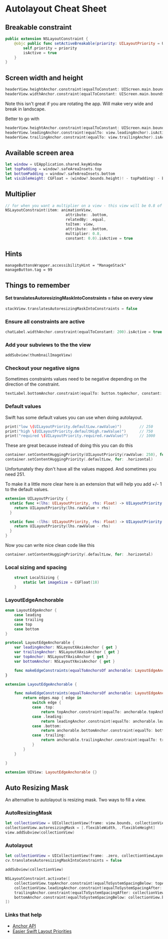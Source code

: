 # Autolayout Cheat Sheet

## Breakable constraint

```swift
public extension NSLayoutConstraint {
    @objc public func setActiveBreakable(priority: UILayoutPriority = UILayoutPriority(900)) {
        self.priority = priority
        isActive = true
    }
}
```

## Screen width and height

```swift
headerView.heightAnchor.constraint(equalToConstant: UIScreen.main.bounds.height).isActive = true
headerView.widthAnchor.constraint(equalToConstant: UIScreen.main.bounds.width).isActive = true
```
Note this isn't great if you are rotating the app. Will make very wide and break in landscape.

Better to go with

```swift
headerView.heightAnchor.constraint(equalToConstant: UIScreen.main.bounds.height).isActive = true
headerView.leadingAnchor.constraint(equalTo: view.leadingAnchor).isActive = true
headerView.trailingAnchor.constraint(equalTo: view.trailingAnchor).isActive = true
```

## Available screen area

```swift
let window = UIApplication.shared.keyWindow
let topPadding = window?.safeAreaInsets.top
let bottomPadding = window?.safeAreaInsets.bottom
let visibleHeight: CGFloat = (window?.bounds.height)! - topPadding! - bottomPadding!
```

## Multiplier

```swift
// for when you want a multiplier on a view - this view will be 0.8 of the bottom view
NSLayoutConstraint(item: animationView,
                           attribute: .bottom,
                           relatedBy: .equal,
                           toItem: view,
                           attribute: .bottom,
                           multiplier: 0.8,
                           constant: 0.0).isActive = true
```

## Hints

```
manageButtonsWrapper.accessibilityHint = "ManageStack"
manageButton.tag = 99
```

## Things to remember

#### Set translatesAutoresizingMaskIntoConstraints = false on every view

```swift
stackView.translatesAutoresizingMaskIntoConstraints = false
```

### Ensure all constraints are active

```swift
chatLabel.widthAnchor.constraint(equalToConstant: 200).isActive = true
```

### Add your subviews to the the view

```swift
addSubview(thumbnailImageView)
```

### Checkout your negative signs

Sometimes constraints values need to be negative depending on the direction of the constraint.

```swift
textLabel.bottomAnchor.constraint(equalTo: button.topAnchor, constant: -spacing).isActive = true
```

### Default values

Swift has some default values you can use when doing autolayout.

```swift
print("low \(UILayoutPriority.defaultLow.rawValue)")        // 250
print("high \(UILayoutPriority.defaultHigh.rawValue)")      // 750
print("required \(UILayoutPriority.required.rawValue)")     // 1000
```

These are great because instead of doing this you can do this

```swift
container.setContentHuggingPriority(UILayoutPriority(rawValue: 250), for: .horizontal)
container.setContentHuggingPriority(.defaultLow, for: .horizontal)
```

Unfortunately they don't have all the values mapped. And sometimes you need 251.

To make it a little more clear here is an extension that will help you add +/- 1 to the default values.

```swift
extension UILayoutPriority {
  static func +(lhs: UILayoutPriority, rhs: Float) -> UILayoutPriority {
    return UILayoutPriority(lhs.rawValue + rhs)
  }

  static func -(lhs: UILayoutPriority, rhs: Float) -> UILayoutPriority {
    return UILayoutPriority(lhs.rawValue - rhs)
  }
}
```

Now you can write nice clean code like this

```swift
container.setContentHuggingPriority(.defaultLow, for: .horizontal)
```

### Local sizing and spacing

```swift
    struct LocalSizing {
        static let imageSize = CGFloat(18)
    }
```

### LayoutEdgeAnchorable

```swift
enum LayoutEdgeAnchor {
    case leading
    case trailing
    case top
    case bottom
}

protocol LayoutEdgeAnchorable {
    var leadingAnchor: NSLayoutXAxisAnchor { get }
    var trailingAnchor: NSLayoutXAxisAnchor { get }
    var topAnchor: NSLayoutYAxisAnchor { get }
    var bottomAnchor: NSLayoutYAxisAnchor { get }

    func makeEdgeConstraints(equalToAnchorsOf anchorable: LayoutEdgeAnchorable, forEdges edges: [LayoutEdgeAnchor], insetBy insets: UIEdgeInsets) -> [NSLayoutConstraint]
}

extension LayoutEdgeAnchorable {

    func makeEdgeConstraints(equalToAnchorsOf anchorable: LayoutEdgeAnchorable, forEdges edges: [LayoutEdgeAnchor] = [.top, .leading, .bottom, .trailing], insetBy insets: UIEdgeInsets = .zero) -> [NSLayoutConstraint] {
        return edges.map { edge in
            switch edge {
            case .top:
                return topAnchor.constraint(equalTo: anchorable.topAnchor, constant: insets.top)
            case .leading:
                return leadingAnchor.constraint(equalTo: anchorable.leadingAnchor, constant: insets.left)
            case .bottom:
                return anchorable.bottomAnchor.constraint(equalTo: bottomAnchor, constant: insets.bottom)
            case .trailing:
                return anchorable.trailingAnchor.constraint(equalTo: trailingAnchor, constant: insets.right)
            }
        }
    }

}

extension UIView: LayoutEdgeAnchorable {}
```

## Auto Resizing Mask 

An alternative to autolayout is resizing mask. Two ways to fill a view.

### AutoResizingMask

```swift
let collectionView = UICollectionView(frame: view.bounds, collectionViewLayout: createLayout())
collectionView.autoresizingMask = [.flexibleWidth, .flexibleHeight]
view.addSubview(collectionView)
```

### Autolayout

```swift
let collectionView = UICollectionView(frame: .zero, collectionViewLayout: layout)
cv.translatesAutoresizingMaskIntoConstraints = false

addSubview(collectionView)

NSLayoutConstraint.activate([
    collectionView.topAnchor.constraint(equalToSystemSpacingBelow: topAnchor, multiplier: 0),
    collectionView.leadingAnchor.constraint(equalToSystemSpacingAfter: leadingAnchor, multiplier: 0),
    trailingAnchor.constraint(equalToSystemSpacingAfter: collectionView.trailingAnchor, multiplier: 0),
    bottomAnchor.constraint(equalToSystemSpacingBelow: collectionView.bottomAnchor, multiplier: 0)
])
```

### Links that help

- [Anchor API](https://developer.apple.com/documentation/uikit/NSLayoutAnchor)
- [Easier Swift Layout Priorities](https://useyourloaf.com/blog/easier-swift-layout-priorities/)

